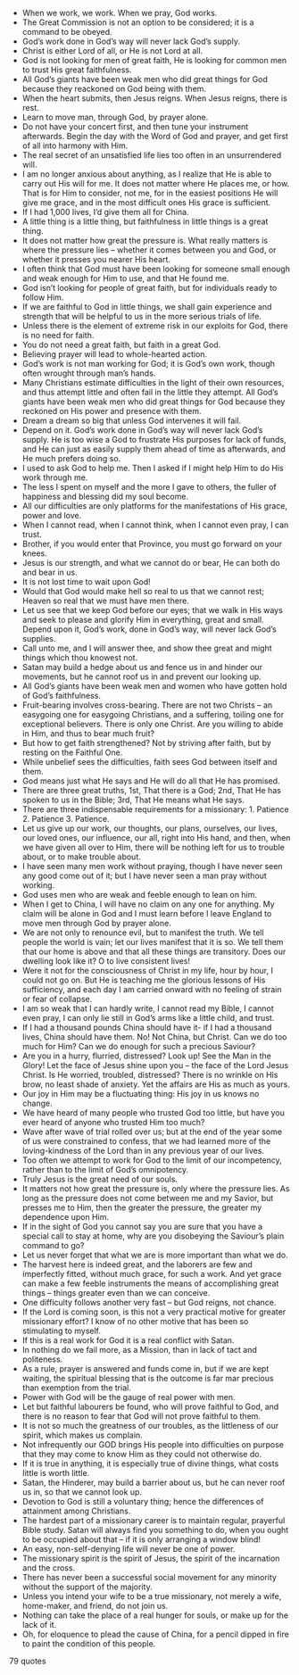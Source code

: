  - When we work, we work. When we pray, God works.
 - The Great Commission is not an option to be considered; it is a command to be obeyed.
 - God’s work done in God’s way will never lack God’s supply.
 - Christ is either Lord of all, or He is not Lord at all.
 - God is not looking for men of great faith, He is looking for common men to trust His great faithfulness.
 - All God’s giants have been weak men who did great things for God because they reackoned on God being with them.
 - When the heart submits, then Jesus reigns. When Jesus reigns, there is rest.
 - Learn to move man, through God, by prayer alone.
 - Do not have your concert first, and then tune your instrument afterwards. Begin the day with the Word of God and prayer, and get first of all into harmony with Him.
 - The real secret of an unsatisfied life lies too often in an unsurrendered will.
 - I am no longer anxious about anything, as I realize that He is able to carry out His will for me. It does not matter where He places me, or how. That is for Him to consider, not me, for in the easiest positions He will give me grace, and in the most difficult ones His grace is sufficient.
 - If I had 1,000 lives, I’d give them all for China.
 - A little thing is a little thing, but faithfulness in little things is a great thing.
 - It does not matter how great the pressure is. What really matters is where the pressure lies – whether it comes between you and God, or whether it presses you nearer His heart.
 - I often think that God must have been looking for someone small enough and weak enough for Him to use, and that He found me.
 - God isn’t looking for people of great faith, but for individuals ready to follow Him.
 - If we are faithful to God in little things, we shall gain experience and strength that will be helpful to us in the more serious trials of life.
 - Unless there is the element of extreme risk in our exploits for God, there is no need for faith.
 - You do not need a great faith, but faith in a great God.
 - Believing prayer will lead to whole-hearted action.
 - God’s work is not man working for God; it is God’s own work, though often wrought through man’s hands.
 - Many Christians estimate difficulties in the light of their own resources, and thus attempt little and often fail in the little they attempt. All God’s giants have been weak men who did great things for God because they reckoned on His power and presence with them.
 - Dream a dream so big that unless God intervenes it will fail.
 - Depend on it. God’s work done in God’s way will never lack God’s supply. He is too wise a God to frustrate His purposes for lack of funds, and He can just as easily supply them ahead of time as afterwards, and He much prefers doing so.
 - I used to ask God to help me. Then I asked if I might help Him to do His work through me.
 - The less I spent on myself and the more I gave to others, the fuller of happiness and blessing did my soul become.
 - All our difficulties are only platforms for the manifestations of His grace, power and love.
 - When I cannot read, when I cannot think, when I cannot even pray, I can trust.
 - Brother, if you would enter that Province, you must go forward on your knees.
 - Jesus is our strength, and what we cannot do or bear, He can both do and bear in us.
 - It is not lost time to wait upon God!
 - Would that God would make hell so real to us that we cannot rest; Heaven so real that we must have men there.
 - Let us see that we keep God before our eyes; that we walk in His ways and seek to please and glorify Him in everything, great and small. Depend upon it, God’s work, done in God’s way, will never lack God’s supplies.
 - Call unto me, and I will answer thee, and show thee great and might things which thou knowest not.
 - Satan may build a hedge about us and fence us in and hinder our movements, but he cannot roof us in and prevent our looking up.
 - All God’s giants have been weak men and women who have gotten hold of God’s faithfulness.
 - Fruit-bearing involves cross-bearing. There are not two Christs – an easygoing one for easygoing Christians, and a suffering, toiling one for exceptional believers. There is only one Christ. Are you willing to abide in Him, and thus to bear much fruit?
 - But how to get faith strengthened? Not by striving after faith, but by resting on the Faithful One.
 - While unbelief sees the difficulties, faith sees God between itself and them.
 - God means just what He says and He will do all that He has promised.
 - There are three great truths, 1st, That there is a God; 2nd, That He has spoken to us in the Bible; 3rd, That He means what He says.
 - There are three indispensable requirements for a missionary: 1. Patience 2. Patience 3. Patience.
 - Let us give up our work, our thoughts, our plans, ourselves, our lives, our loved ones, our influence, our all, right into His hand, and then, when we have given all over to Him, there will be nothing left for us to trouble about, or to make trouble about.
 - I have seen many men work without praying, though I have never seen any good come out of it; but I have never seen a man pray without working.
 - God uses men who are weak and feeble enough to lean on him.
 - When I get to China, I will have no claim on any one for anything. My claim will be alone in God and I must learn before I leave England to move men through God by prayer alone.
 - We are not only to renounce evil, but to manifest the truth. We tell people the world is vain; let our lives manifest that it is so. We tell them that our home is above and that all these things are transitory. Does our dwelling look like it? O to live consistent lives!
 - Were it not for the consciousness of Christ in my life, hour by hour, I could not go on. But He is teaching me the glorious lessons of His sufficiency, and each day I am carried onward with no feeling of strain or fear of collapse.
 - I am so weak that I can hardly write, I cannot read my Bible, I cannot even pray, I can only lie still in God’s arms like a little child, and trust.
 - If I had a thousand pounds China should have it- if I had a thousand lives, China should have them. No! Not China, but Christ. Can we do too much for Him? Can we do enough for such a precious Saviour?
 - Are you in a hurry, flurried, distressed? Look up! See the Man in the Glory! Let the face of Jesus shine upon you – the face of the Lord Jesus Christ. Is He worried, troubled, distressed? There is no wrinkle on His brow, no least shade of anxiety. Yet the affairs are His as much as yours.
 - Our joy in Him may be a fluctuating thing: His joy in us knows no change.
 - We have heard of many people who trusted God too little, but have you ever heard of anyone who trusted Him too much?
 - Wave after wave of trial rolled over us; but at the end of the year some of us were constrained to confess, that we had learned more of the loving-kindness of the Lord than in any previous year of our lives.
 - Too often we attempt to work for God to the limit of our incompetency, rather than to the limit of God’s omnipotency.
 - Truly Jesus is the great need of our souls.
 - It matters not how great the pressure is, only where the pressure lies. As long as the pressure does not come between me and my Savior, but presses me to Him, then the greater the pressure, the greater my dependence upon Him.
 - If in the sight of God you cannot say you are sure that you have a special call to stay at home, why are you disobeying the Saviour’s plain command to go?
 - Let us never forget that what we are is more important than what we do.
 - The harvest here is indeed great, and the laborers are few and imperfectly fitted, without much grace, for such a work. And yet grace can make a few feeble instruments the means of accomplishing great things – things greater even than we can conceive.
 - One difficulty follows another very fast – but God reigns, not chance.
 - If the Lord is coming soon, is this not a very practical motive for greater missionary effort? I know of no other motive that has been so stimulating to myself.
 - If this is a real work for God it is a real conflict with Satan.
 - In nothing do we fail more, as a Mission, than in lack of tact and politeness.
 - As a rule, prayer is answered and funds come in, but if we are kept waiting, the spiritual blessing that is the outcome is far mar precious than exemption from the trial.
 - Power with God will be the gauge of real power with men.
 - Let but faithful labourers be found, who will prove faithful to God, and there is no reason to fear that God will not prove faithful to them.
 - It is not so much the greatness of our troubles, as the littleness of our spirit, which makes us complain.
 - Not infrequently our GOD brings His people into difficulties on purpose that they may come to know Him as they could not otherwise do.
 - If it is true in anything, it is especially true of divine things, what costs little is worth little.
 - Satan, the Hinderer, may build a barrier about us, but he can never roof us in, so that we cannot look up.
 - Devotion to God is still a voluntary thing; hence the differences of attainment among Christians.
 - The hardest part of a missionary career is to maintain regular, prayerful Bible study. Satan will always find you something to do, when you ought to be occupied about that – if it is only arranging a window blind!
 - An easy, non-self-denying life will never be one of power.
 - The missionary spirit is the spirit of Jesus, the spirit of the incarnation and the cross.
 - There has never been a successful social movement for any minority without the support of the majority.
 - Unless you intend your wife to be a true missionary, not merely a wife, home-maker, and friend, do not join us.
 - Nothing can take the place of a real hunger for souls, or make up for the lack of it.
 - Oh, for eloquence to plead the cause of China, for a pencil dipped in fire to paint the condition of this people.

79 quotes